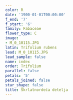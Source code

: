 ```yaml
---
color: R
date: '1900-01-01T00:00:00'
f_end: '7'
f_start: '6'
family: Fabaceae
flower_type: C
image:
- M_0_10115.JPG
latin: Trifolium rubens
lead: M_0_10115.JPG
lead_sample: false
name: index
order: Trifolium
parallel: false
petals: '5'
petals_joined: false
star_shape: false
title: Škrlatnordeča detelja
---
```


